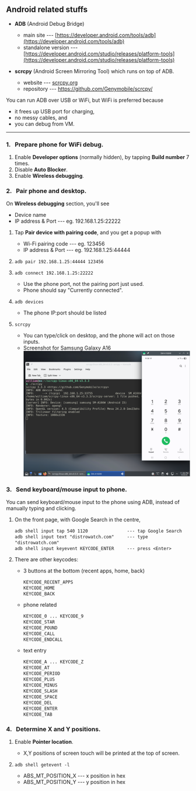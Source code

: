 ## Android related stuffs

- **ADB** (Android Debug Bridge)
  - main site --- [https://developer.android.com/tools/adb](https://developer.android.com/tools/adb)
  - standalone version --- [https://developer.android.com/studio/releases/platform-tools](https://developer.android.com/studio/releases/platform-tools)

- **scrcpy** (Android Screen Mirroring Tool) which runs on top of ADB.
  - website --- [scrcpy.org](scrcpy.org)
  - repository --- [https://github.com/Genymobile/scrcpy/ ](https://github.com/Genymobile/scrcpy/)

You can run ADB over USB or WiFi, but WiFi is preferred because 
  - it frees up USB port for charging,
  - no messy cables, and
  - you can debug from VM.

---

### 1. &nbsp; Prepare phone for WiFi debug.

1. Enable **Developer options** (normally hidden), by tapping **Build number** 7 times.
2. Disable **Auto Blocker**.
3. Enable **Wireless debugging**.

### 2. &nbsp; Pair phone and desktop.

On **Wireless debugging** section, you'll see
  - Device name
  - IP address & Port --- eg. 192.168.1.25:22222

1. Tap **Pair device with pairing code**, and you get a popup with
   - Wi-Fi pairing code --- eg. 123456
   - IP address & Port --- eg. 192.168.1.25:44444

2. `adb pair 192.168.1.25:44444 123456`

3. `adb connect 192.168.1.25:22222`
   - Use the phone port, not the pairing port just used.
   - Phone should say "Currently connected".

4. `adb devices`
   - The phone IP:port should be listed

5. `scrcpy`
   - You can type/click on desktop, and the phone will act on those inputs.
   - Screenshot for Samsung Galaxy A16 ![Samsung-Galaxy-A16.png](Samsung-Galaxy-A16.png)


### 3. &nbsp; Send keyboard/mouse input to phone.

You can send keyboard/mouse input to the phone using ADB, instead of manually typing and clicking.

1. On the front page, with Google Search in the centre,
   ```
   adb shell input tap 540 1120               --- tap Google Search
   adb shell input text "distrowatch.com"     --- type "distrowatch.com"
   adb shell input keyevent KEYCODE_ENTER     --- press <Enter>
   ```

3. There are other keycodes:
   - 3 buttons at the bottom (recent apps, home, back)
     ```
     KEYCODE_RECENT_APPS
     KEYCODE_HOME
     KEYCODE_BACK
     ```

   - phone related
     ```
     KEYCODE_0 ... KEYCODE_9
     KEYCODE_STAR
     KEYCODE_POUND
     KEYCODE_CALL
     KEYCODE_ENDCALL
     ```

   - text entry
     ```
     KEYCODE_A ... KEYCODE_Z
     KEYCODE_AT
     KEYCODE_PERIOD
     KEYCODE_PLUS
     KEYCODE_MINUS
     KEYCODE_SLASH
     KEYCODE_SPACE
     KEYCODE_DEL
     KEYCODE_ENTER
     KEYCODE_TAB
     ```

### 4. &nbsp; Determine X and Y positions.

1. Enable **Pointer location**.
   - X,Y positions of screen touch will be printed at the top of screen.

2. `adb shell getevent -l`
   - ABS_MT_POSITION_X --- x position in hex
   - ABS_MT_POSITION_Y --- y position in hex


